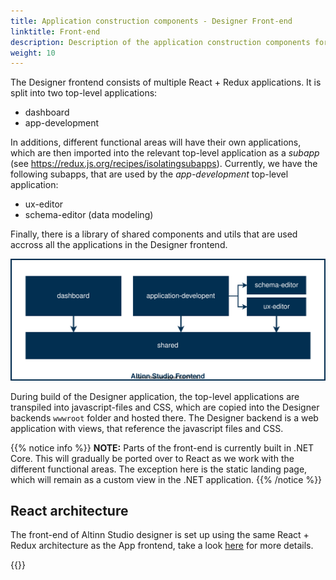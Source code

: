 ```yaml
---
title: Application construction components - Designer Front-end
linktitle: Front-end
description: Description of the application construction components for Altinn Studio Designer Front-end
weight: 10
---
```


The Designer frontend consists of multiple React + Redux applications. It is split into two top-level applications:
- dashboard
- app-development

In additions, different functional areas will have their own applications, which are then imported into the relevant top-level application as a _subapp_ 
(see https://redux.js.org/recipes/isolatingsubapps). Currently, we have the following subapps, that are used by the _app-development_ top-level application:
- ux-editor
- schema-editor (data modeling)

Finally, there is a library of shared components and utils that are used accross all the applications in the Designer frontend.

![High-level overview of Designer frontend applications](/community/contributing/handbook/front-end/getting-started/structure-studio.drawio.svg "High-level overview of Designer frontend applications")

During build of the Designer application, the top-level applications are transpiled into javascript-files and CSS, which are copied into the Designer backends `wwwroot` folder and hosted there.
The Designer backend is a web application with views, that reference the javascript files and CSS.

{{% notice info %}}
**NOTE:** Parts of the front-end is currently built in .NET Core.
This will gradually be ported over to React as we work with the different functional areas. The exception here is the static landing page, which will remain
as a custom view in the .NET application.
{{% /notice %}}


## React architecture

The front-end of Altinn Studio designer is set up using the same React + Redux architecture as the App frontend, take a look [here](../../../app/app-frontend/react) 
for more details.

{{<children />}}
